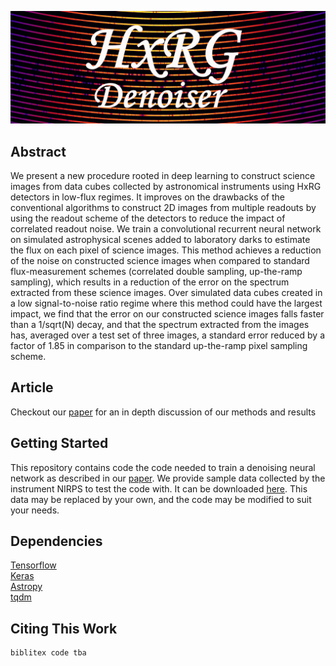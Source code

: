![test](https://github.com/GuillaumePayeur/HxRG-denoiser/blob/main/HxRG_denoiser.PNG?raw=true)
## Abstract
We present a new procedure rooted in deep learning to construct science images from data cubes collected by astronomical instruments using HxRG detectors in low-flux regimes. It improves on the drawbacks of the conventional algorithms to construct 2D images from multiple readouts by using the readout scheme of the detectors to reduce the impact of correlated readout noise. We train a convolutional recurrent neural network on simulated astrophysical scenes added to laboratory darks to estimate the flux on each pixel of science images. This method achieves a reduction of the noise on constructed science images when compared to standard flux-measurement schemes (correlated double sampling, up-the-ramp sampling), which results in a reduction of the error on the spectrum extracted from these science images. Over simulated data cubes created in a low signal-to-noise ratio regime where this method could have the largest impact, we find that the error on our constructed science images falls faster than a 1/sqrt(N) decay, and that the spectrum extracted from the images has, averaged over a test set of three images, a standard error reduced by a factor of 1.85 in comparison to the standard up-the-ramp pixel sampling scheme.
## Article
Checkout our [paper](https://arxiv.org/pdf/tba.pdf) for an in depth discussion of our methods and results
## Getting Started
This repository contains code the code needed to train a denoising neural network as described in our [paper](https://arxiv.org/pdf/tba.pdf). We provide sample data collected by the instrument NIRPS to test the code with. It can be downloaded [here](https://www.astro.umontreal.ca/~artigau/ml/). This data may be replaced by your own, and the code may be modified to suit your needs. 
## Dependencies
[Tensorflow](https://github.com/tensorflow/tensorflow "Tensorflow on GitHub")  
[Keras](https://github.com/keras-team/keras "Keras on GitHub")  
[Astropy](https://github.com/astropy/astropy "Astropy on GitHub")  
[tqdm](https://github.com/tqdm/tqdm "tqdm on GitHub")
## Citing This Work
```
biblitex code tba
```
